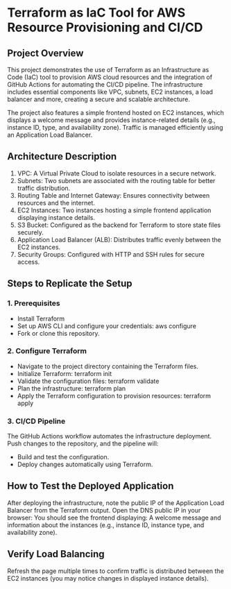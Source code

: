 # Terraform as IaC Tool for AWS Resource Provisioning and CI/CD

## Project Overview
This project demonstrates the use of Terraform as an Infrastructure as Code (IaC) tool to provision AWS cloud resources and the integration of GitHub Actions for automating the CI/CD pipeline. The infrastructure includes essential components like VPC, subnets, EC2 instances, a load balancer and more, creating a secure and scalable architecture.

The project also features a simple frontend hosted on EC2 instances, which displays a welcome message and provides instance-related details (e.g., instance ID, type, and availability zone). Traffic is managed efficiently using an Application Load Balancer.


## Architecture Description

1. VPC: A Virtual Private Cloud to isolate resources in a secure network.
2. Subnets: Two subnets are associated with the routing table for better traffic distribution.
3. Routing Table and Internet Gateway: Ensures connectivity between resources and the internet.
4. EC2 Instances: Two instances hosting a simple frontend application displaying instance details.
5. S3 Bucket: Configured as the backend for Terraform to store state files securely.
6. Application Load Balancer (ALB): Distributes traffic evenly between the EC2 instances.
7. Security Groups: Configured with HTTP and SSH rules for secure access.


## Steps to Replicate the Setup

### 1. Prerequisites

* Install Terraform
* Set up AWS CLI and configure your credentials:
     aws configure
* Fork or clone this repository.

### 2. Configure Terraform

* Navigate to the project directory containing the Terraform files.
* Initialize Terraform:
    terraform init
* Validate the configuration files:
    terraform validate
* Plan the infrastructure:
    terraform plan
* Apply the Terraform configuration to provision resources:
    terraform apply

### 3. CI/CD Pipeline

The GitHub Actions workflow automates the infrastructure deployment. Push changes to the repository, and the pipeline will:
* Build and test the configuration.
* Deploy changes automatically using Terraform.
    

## How to Test the Deployed Application

After deploying the infrastructure, note the public IP of the Application Load Balancer from the Terraform output.
Open the DNS public IP in your browser:
You should see the frontend displaying:
        A welcome message and information about the instances (e.g., instance ID, instance type, and availability zone).
        

## Verify Load Balancing

Refresh the page multiple times to confirm traffic is distributed between the EC2 instances (you may notice changes in displayed instance details).
